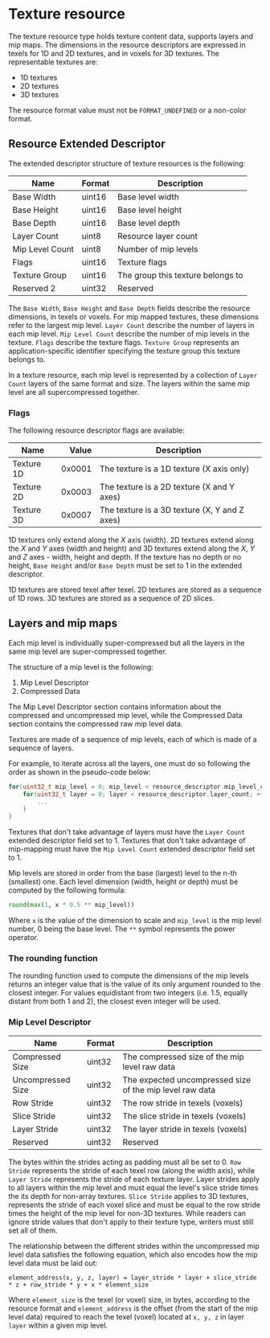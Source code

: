 # Texture resource

The texture resource type holds texture content data, supports layers and mip maps. The dimensions in the resource descriptors are expressed in texels for 1D and 2D textures, and in voxels for 3D textures. The representable textures are:

* 1D textures
* 2D textures
* 3D textures

The resource format value must not be `FORMAT_UNDEFINED` or a non-color format.

## Resource Extended Descriptor

The extended descriptor structure of texture resources is the following:

Name                   | Format     | Description
-----------------------|------------|-----------------------------
Base Width             | uint16     | Base level width
Base Height            | uint16     | Base level height
Base Depth             | uint16     | Base level depth
Layer Count            | uint8      | Resource layer count
Mip Level Count        | uint8      | Number of mip levels
Flags                  | uint16     | Texture flags
Texture Group          | uint16     | The group this texture belongs to
Reserved 2             | uint32     | Reserved

The `Base Width`, `Base Height` and `Base Depth` fields describe the resource dimensions, in texels or voxels. For mip mapped textures, these dimensions refer to the largest mip level.
`Layer Count` describe the number of layers in each mip level.
`Mip Level Count` describe the number of mip levels in the texture.
`Flags` describe the texture flags.
`Texture Group` represents an application-specific identifier specifying the texture group this texture belongs to.

In a texture resource, each mip level is represented by a collection of `Layer Count` layers of the same format and size. The layers within the same mip level are all supercompressed together.

### Flags

The following resource descriptor flags are available:

Name           | Value     | Description
---------------|----------:|------------------------------------------
Texture 1D     | 0x0001    | The texture is a 1D texture (X axis only)
Texture 2D     | 0x0003    | The texture is a 2D texture (X and Y axes)
Texture 3D     | 0x0007    | The texture is a 3D texture (X, Y and Z axes)

1D textures only extend along the *X* axis (width). 2D textures extend along the *X* and *Y* axes (width and height) and 3D textures extend along the *X*, *Y* and *Z* axes - width, height and depth. If the texture has no depth or no height, `Base Height` and/or `Base Depth` must be set to 1 in the extended descriptor.

1D textures are stored texel after texel. 2D textures are stored as a sequence of 1D rows. 3D textures are stored as a sequence of 2D slices.

## Layers and mip maps

Each mip level is individually super-compressed but all the layers in the same mip level are super-compressed together.

The structure of a mip level is the following:

1. Mip Level Descriptor
2. Compressed Data

The Mip Level Descriptor section contains information about the compressed and uncompressed mip level, while the Compressed Data section contains the compressed raw mip level data.

Textures are made of a sequence of mip levels, each of which is made of a sequence of layers.

For example, to iterate across all the layers, one must do so following the order as shown in the pseudo-code below:

```C
for(uint32_t mip_level = 0; mip_level < resource_descriptor.mip_level_count; ++mip_level) {
    for(uint32_t layer = 0; layer < resource_descriptor.layer_count; ++layer) {
        ...
    }
}
```

Textures that don't take advantage of layers must have the `Layer Count` extended descriptor field set to 1.
Textures that don't take advantage of mip-mapping must have the `Mip Level Count` extended descriptor field set to 1.

Mip levels are stored in order from the base (largest) level to the n-th (smallest) one. Each level dimension (width, height or depth) must be computed by the following formula:

```python
round(max(1, x * 0.5 ** mip_level))
```

Where `x` is the value of the dimension to scale and `mip_level` is the mip level number, 0 being the base level. The `**` symbol represents the power operator.

### The rounding function

The rounding function used to compute the dimensions of the mip levels returns an integer value that is the value of its only argument rounded to the closest integer. For values equidistant from two integers (i.e. 1.5, equally distant from both 1 and 2), the closest even integer will be used.

### Mip Level Descriptor

Name                   | Format  | Description
-----------------------|---------|-----------------------------
Compressed Size        | uint32  | The compressed size of the mip level raw data
Uncompressed Size      | uint32  | The expected uncompressed size of the mip level raw data
Row Stride             | uint32  | The row stride in texels (voxels)
Slice Stride           | uint32  | The slice stride in texels (voxels)
Layer Stride           | uint32  | The layer stride in texels (voxels)
Reserved               | uint32  | Reserved

The bytes within the strides acting as padding must all be set to 0. `Row Stride` represents the stride of each texel row (along the width axis), while `Layer Stride` represents the stride of each texture layer. Layer strides apply to all layers within the mip level and must equal the level's slice stride times the its depth for non-array textures. `Slice Stride` applies to 3D textures, represents the stride of each voxel slice and must be equal to the row stride times the height of the mip level for non-3D textures. While readers can ignore stride values that don't apply to their texture type, writers must still set all of them.

The relationship between the different strides within the uncompressed mip level data satisfies the following equation, which also encodes how the mip level data must be laid out:

```
element_address(x, y, z, layer) = layer_stride * layer + slice_stride * z + row_stride * y + x * element_size
```

Where `element_size` is the texel (or voxel) size, in bytes, according to the resource format and `element_address` is the offset (from the start of the mip level data) required to reach the texel (voxel) located at `x, y, z` in layer `layer` within a given mip level.
